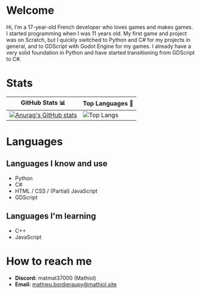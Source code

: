 # Welcome

Hi, I'm a 17-year-old French developer who loves games and makes games. I started programming when I was 11 years old. My first game and project was on Scratch, but I quickly switched to Python and C# for my projects in general, and to GDScript with Godot Engine for my games. I already have a very solid foundation in Python and have started transitioning from GDScript to C#.

# Stats

| GitHub Stats 📊 | Top Languages 💬 |
|-----------------|-----------------|
| [![Anurag's GitHub stats][stats-img]](https://github.com/anuraghazra/github-readme-stats) | ![Top Langs][langs-img] |

[stats-img]: https://github-readme-stats.vercel.app/api?username=matmat37000&show_icons=true&theme=transparent&hide_border=true
[langs-img]: https://github-readme-stats.vercel.app/api/top-langs/?username=matmat37000&hide=javascript,css,scss,html&theme=transparent&hide_border=true

# Languages

## Languages I know and use  

- Python  
- C#  
- HTML / CSS / (Partial) JavaScript  
- GDScript  

## Languages I'm learning  

- C++  
- JavaScript  

# How to reach me

- **Discord:** matmat37000 (Mathiol)  
- **Email:** <mathieu.bordieraupy@mathiol.site>  
